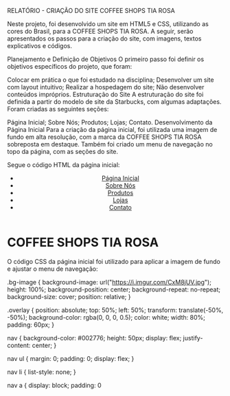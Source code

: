 RELATÓRIO - CRIAÇÃO DO SITE COFFEE SHOPS TIA ROSA

Neste projeto, foi desenvolvido um site em HTML5 e CSS, utilizando as cores do Brasil, para a COFFEE SHOPS TIA ROSA. A seguir, serão apresentados os passos para a criação do site, com imagens, textos explicativos e códigos.

Planejamento e Definição de Objetivos
O primeiro passo foi definir os objetivos específicos do projeto, que foram:

Colocar em prática o que foi estudado na disciplina;
Desenvolver um site com layout intuitivo;
Realizar a hospedagem do site;
Não desenvolver conteúdos impróprios.
Estruturação do Site
A estruturação do site foi definida a partir do modelo de site da Starbucks, com algumas adaptações. Foram criadas as seguintes seções:

Página Inicial;
Sobre Nós;
Produtos;
Lojas;
Contato.
Desenvolvimento da Página Inicial
Para a criação da página inicial, foi utilizada uma imagem de fundo em alta resolução, com a marca da COFFEE SHOPS TIA ROSA sobreposta em destaque. Também foi criado um menu de navegação no topo da página, com as seções do site.

Segue o código HTML da página inicial:

<!DOCTYPE html>
<html lang="pt-br">
<head>
  <meta charset="UTF-8">
  <meta name="viewport" content="width=device-width, initial-scale=1.0">
  <title>COFFEE SHOPS TIA ROSA</title>
  <link rel="stylesheet" href="style.css">
</head>
<body>
  <header>
    <nav>
      <ul>
        <li><a href="#">Página Inicial</a></li>
        <li><a href="#">Sobre Nós</a></li>
        <li><a href="#">Produtos</a></li>
        <li><a href="#">Lojas</a></li>
        <li><a href="#">Contato</a></li>
      </ul>
    </nav>
  </header>
  <main>
    <div class="bg-image">
      <div class="overlay">
        <h1>COFFEE SHOPS TIA ROSA</h1>
      </div>
    </div>
  </main>
</body>
</html>

O código CSS da página inicial foi utilizado para aplicar a imagem de fundo e ajustar o menu de navegação:

.bg-image {
  background-image: url("https://i.imgur.com/CxM8jUV.jpg");
  height: 100%;
  background-position: center;
  background-repeat: no-repeat;
  background-size: cover;
  position: relative;
}

.overlay {
  position: absolute;
  top: 50%;
  left: 50%;
  transform: translate(-50%, -50%);
  background-color: rgba(0, 0, 0, 0.5);
  color: white;
  width: 80%;
  padding: 60px;
}

nav {
  background-color: #002776;
  height: 50px;
  display: flex;
  justify-content: center;
}

nav ul {
  margin: 0;
  padding: 0;
  display: flex;
}

nav li {
  list-style: none;
}

nav a {
  display: block;
  padding: 0


